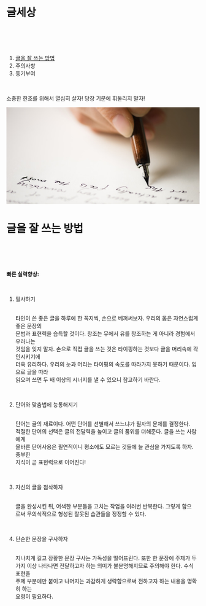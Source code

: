 
  <body>
    <h1><strong>글세상</strong></h1>
<p style= "margin-top: 90px;">
<ol>
   <li><a href="doggy file.html">글을 잘 쓰는 방법</a></li>
   <li>주의사항</li>
   <li>동기부여</li>
</ol>
   <br>
   <p>소중한 한조를 위해서 열심히 살자! 당장 기분에 휘둘리지 말자!</p>
<img src="writing.jpeg">
</body>
</html>



<body>
  <h1>글을 잘 쓰는 방법</h1>
  <p style= "margin-top: 90px;">
    <strong>빠른 실력향상:</strong></p>
      <br>
      <ol><li>필사하기</li>
        <p style= "margin-top: 30px;">
        타인이 쓴 좋은 글을 하루에 한 꼭지씩, 손으로 베껴써보자. 우리의 몸은 자연스럽게 좋은 문장의
          <br>문법과 표현력을 습득할 것이다. 창조는 무에서 유를 창조하는 게 아니라 경험에서 우러나는
          <br>것임을 잊지 말자. 손으로 직접 글을 쓰는 것은 타이핑하는 것보다 글을 머리속에 각인시키기에
          <br>더욱 유리하다. 우리의 눈과 머리는 타이핑의 속도를 따라가지 못하기 때문이다. 입으로 글을 따라
          <br>읽으며 쓰면 두 배 이상의 시너지를 낼 수 있으니 참고하기 바란다.</p>
            <p style= "margin-top: 45px;">
              <li>단어와 맞춤법에 능통해지기</li></p>
              <p style= "margin-top: 30px;">
                단어는 글의 재료이다. 어떤 단어를 선별해서 쓰느냐가 필자의 문체를 결정한다.
                  <br>적절한 단어의 선택은 글의 전달력을 높이고 글의 품위를 더해준다. 글을 쓰는 사람에게
                  <br>올바른 단어사용은 필연적이니 평소에도 모르는 것들에 늘 관심을 가지도록 하자. 풍부한
                  <br>지식이 곧 표현력으로 이어진다!</p>
                    <p style= "margin-top: 45px;">
                      <li>자신의 글을 첨삭하자</li></p>
                      <p style= "margin-top: 30px;">
                        글을 완성시킨 뒤, 어색한 부분들을 고치는 작업을 여러번 반복한다. 그렇게 함으
                          <br>로써 무의식적으로 형성된 잘못된 습관들을 정정할 수 있다.</p>
                          <p style= "margin-top: 45px;">
                            <li>단순한 문장을 구사하자</li></p>
                            <p style= "margin-top: 30px;">
                              지나치게 길고 장황한 문장 구사는 가독성을 떨어뜨린다. 또한 한 문장에 주제가 두
                                <br>가지 이상 나타나면 전달하고자 하는 의미가 불분명해지므로 주의해야 한다. 수식 표현을
                                <br>주제 부분에만 붙이고 나머지는 과감하게 생략함으로써 전하고자 하는 내용을 명확히 하는
                                <br>요령이 필요하다.</p>
                              </ol>
                              </body>
                              </html>
